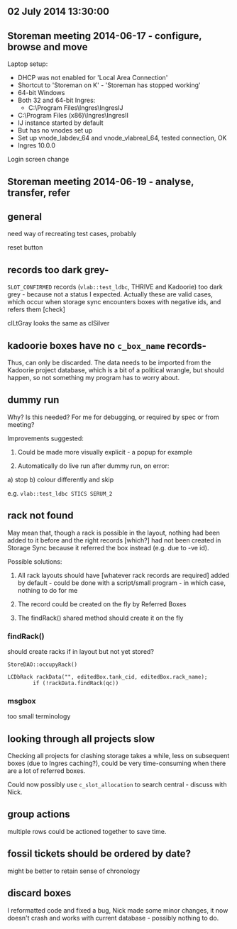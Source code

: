 ## 02 July 2014 13:30:00

## Storeman meeting 2014-06-17 - configure, browse and move

Laptop setup:
* DHCP was not enabled for 'Local Area Connection'
* Shortcut to 'Storeman on K' - 'Storeman has stopped working'
* 64-bit Windows
* Both 32 and 64-bit Ingres:
    * C:\Program Files\Ingres\IngresIJ
* C:\Program Files (x86)\Ingres\IngresII
* IJ instance started by default
* But has no vnodes set up
* Set up vnode_labdev_64 and vnode_vlabreal_64, tested connection, OK
* Ingres 10.0.0 

Login screen change

## Storeman meeting 2014-06-19 - analyse, transfer, refer

## general

need way of recreating test cases, probably

reset button

## records too dark grey-

`SLOT_CONFIRMED` records (`vlab::test_ldbc`, THRIVE and Kadoorie) too dark grey - because not a status I expected. Actually these are valid cases, which occur when storage sync encounters boxes with negative ids, and refers them [check]

clLtGray looks the same as clSilver

## kadoorie boxes have no `c_box_name` records-

Thus, can only be discarded. The data needs to be imported from the Kadoorie project database, which is a bit of a political wrangle, but should happen, so not something my program has to worry about.

## dummy run

Why? Is this needed? For me for debugging, or required by spec or from meeting?

Improvements suggested:

1) Could be made more visually explicit - a popup for example

2) Automatically do live run after dummy run, on error:

  a) stop
  b) colour differently and skip

e.g. `vlab::test_ldbc STICS SERUM_2`

## rack not found

May mean that, though a rack is possible in the layout, nothing had been added to it before and the right records 
[which?]
had not been created in Storage Sync because it referred the box instead (e.g. due to -ve id).

Possible solutions:

1) All rack layouts should have [whatever rack records are required] added by default - could be done with a script/small program - in which case, nothing to do for me

2) The record could be created on the fly by Referred Boxes

3) The findRack() shared method should create it on the fly

### findRack()

should create racks if in layout but not yet stored?

    StoreDAO::occupyRack()

    LCDbRack rackData("", editedBox.tank_cid, editedBox.rack_name);
            if (!rackData.findRack(qc)) 

### msgbox 

too small
terminology

## looking through all projects slow

Checking all projects for clashing storage takes a while, less on subsequent boxes (due to Ingres caching?), could be very time-consuming when there are a lot of referred boxes. 

Could now possibly use `c_slot_allocation` to search central - discuss with Nick.

## group actions

multiple rows could be actioned together to save time.

## fossil tickets should be ordered by date?

might be better to retain sense of chronology

## discard boxes

I reformatted code and fixed a bug, Nick made some minor changes, it now doesn't crash and works with current database - possibly nothing to do.
